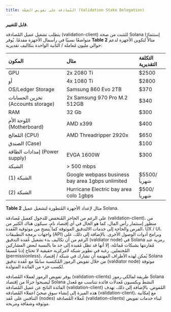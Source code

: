 ```yaml
---
title: المُصادقة على تفويض الحِصَّة (Validation Stake Delegation)
---
```


**قابل للتغيير.**

يتطلب تشغيل عميل المُصادقة (validation-client) للتثبت من صحة Solana إستثمارًا متواضعًا نسبيًا في رأسمال الأجهزة مقدمًا. يُوفر **Table 2** مثالاً لتكوين الأجهزة لدعم حوالي مليون مُعاملة / الثانية الواحدة بتكاليف تقديرية:

| المكون                            | مثال                                             | التكلفة التقديرية |
| :-------------------------------- | :----------------------------------------------- | :---------------- |
| GPU                               | 2x 2080 Ti                                       | \$2500            |
| أو                                | 4x 1080 Ti                                       | \$2800            |
| OS/Ledger Storage                 | Samsung 860 Evo 2TB                              | \$370             |
| تخزين الحسابات (Accounts storage) | 2x Samsung 970 Pro M.2 512GB                     | \$340             |
| RAM                               | 32 Gb                                            | \$300             |
| اللوحة الأم (Motherboard)         | AMD x399                                         | \$400             |
| المُعالج (CPU)                    | AMD Threadripper 2920x                           | \$650             |
| الصندق (Case)                     |                                                  | \$100             |
| إمدادات الطاقة (Power supply)     | EVGA 1600W                                       | \$300             |
| الشبكة                            | &gt; 500 mbps                                    |                   |
| الشبكة \(1\)                      | Google webpass business bay area 1gbps unlimited | \$5500/شهرياً     |
| الشبكة \(2\)                      | Hurricane Electric bay area colo 1gbps           | \$500/شهرياً      |

**Table 2** مثال لإعداد الأجهزة المُتطورة لتشغيل عميل Solana.

على الرغم من الحاجز المُنخفض للدخول كعميل مُصادقة (validation-client)، من منظور إستثمار رأس المال، كما هو الحال في أي إقتصاد نامٍ، سيكون هناك الكثير من الفرص والحاجة إلى خدمات الالتدقيق الموثوقة كما يتضح من موثوقية العُقدة، UX / UI، واجهات برمجة التطبيقات (API) وبرامج أدوات الوصول الأخرى. بالإضافة إلى ذلك، على الرغم من أن تكاليف بدء تشغيل عُقدة التدقيق (valdiator node) في Solana رمزية عند مُقارنتها بشبكات مُماثلة، إلا أنها قد تظل مُقيدة إلى حد ما بالنسبة لبعض المشاركين المُحتملين. رغبة في تطوير شبكة لامركزية حقيقية لا تحتاج إذنا مُسبقا (permissionless)، يُمكن لهذه الأطراف المهتمة أن تشارك في شبكة / إقتصاد Solana من خلال تفويض الرموز المُكتسبة سابقًا مع عُقدة تدقيق (valdiator node) موثوقة لكسب جزء من الفائدة المتولدة.

يوفر تفويض الرموز لعملاء المُصادقة (validation-clients) طريقة لمالكي رموز Solana ليصبحوا جزءًا من إقتصاد Solana النشط ويكسبون مُعدلات فائدة تتناسب مع مُعدل الفائدة الناتج عن عميل المُصادقة (validation-client) المُفوض. بالإضافة إلى ذلك، تهدف هذه الميزة إلى إنشاء سوق صحيً اعملاء المُصادقة (validation-client)، مع إمكانية التنافس على عُقد (nodes) عُملاء المُصادقة (validation-clients) لبناء خدمات تفويض موثوقة وشفافة ومربحة.
